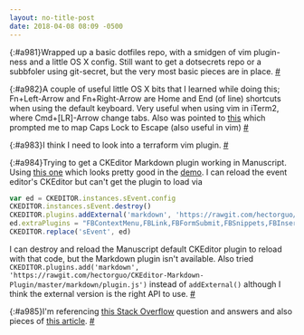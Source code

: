 ```yaml
---
layout: no-title-post
date: 2018-04-08 08:09 -0500
---
```

[](){:#a981}Wrapped up a basic dotfiles repo, with a smidgen of vim plugin-ness and a little OS X config. Still want to get a dotsecrets repo or a subbfoler using git-secret, but the very most basic pieces are in place.  [#](#a981)

[](){:#a982}A couple of useful little OS X bits that I learned while doing this; Fn+Left-Arrow and Fn+Right-Arrow are Home and End (of line) shortcuts when using the default keyboard. Very useful when using vim in iTerm2, where Cmd+[LR]-Arrow change tabs. Also was pointed to [this](http://www.drbunsen.org/remapping-caps-lock/) which prompted me to map Caps Lock to Escape (also useful in vim)  [#](#a982)

[](){:#a983}I think I need to look into a terraform vim plugin.  [#](#a983)

[](){:#a984}Trying to get a CKEditor Markdown plugin working in Manuscript. Using [this one](https://github.com/hectorguo/CKEditor-Markdown-Plugin) which looks pretty good in the [demo](http://hectorguo.github.io/CKEditor-Markdown-Plugin/). I can reload the event editor's CKEditor but can't get the plugin to load via

``` javascript
var ed = CKEDITOR.instances.sEvent.config
CKEDITOR.instances.sEvent.destroy()
CKEDITOR.plugins.addExternal('markdown', 'https://rawgit.com/hectorguo/CKEditor-Markdown-Plugin/master/markdown/plugin.js')
ed.extraPlugins = "FBContextMenu,FBLink,FBFormSubmit,FBSnippets,FBInsertImage,FBCodeSnippets,markdown"
CKEDITOR.replace('sEvent', ed)
```

I can destroy and reload the Manuscript default CKEditor plugin to reload with that code, but the Markdown plugin isn't available. Also tried `CKEDITOR.plugins.add('markdown', 'https://rawgit.com/hectorguo/CKEditor-Markdown-Plugin/master/markdown/plugin.js')` instead of `addExternal()` although I think the external version is the right API to use.  [#](#a984)

[](){:#a985}I'm referencing [this Stack Overflow](https://stackoverflow.com/questions/12531002/change-ckeditor-toolbar-dynamically) question and answers and also pieces of [this article](https://theholyjava.wordpress.com/2011/04/04/how-to-customize-ckeditor-with-your-own-plugins-skins-configurations/).  [#](#a985)
